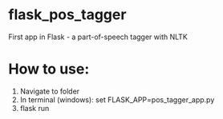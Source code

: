 # flask_pos_tagger
First app in Flask - a part-of-speech tagger with NLTK

# How to use:
1. Navigate to folder
2. In terminal (windows):  set FLASK_APP=pos_tagger_app.py
3. flask run

